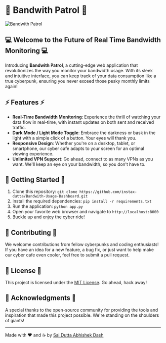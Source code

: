 # 👾 Bandwith Patrol 👾

![Bandwith Patrol](https://github.com/instax-dutta/Bandwith-Usage-Dashboard/blob/main/logo.jpeg)

## 💻 Welcome to the Future of Real Time Bandwidth Monitoring 💻

Introducing **Bandwith Patrol**, a cutting-edge web application that revolutionizes the way you monitor your bandwidth usage. With its sleek and intuitive interface, you can keep track of your data consumption like a true cyberpunk, ensuring you never exceed those pesky monthly limits again!

## ⚡ Features ⚡

- **Real-Time Bandwidth Monitoring**: Experience the thrill of watching your data flow in real-time, with instant updates on both sent and received traffic.
- **Dark Mode / Light Mode Toggle**: Embrace the darkness or bask in the light with a simple click of a button. Your eyes will thank you.
- **Responsive Design**: Whether you're on a desktop, tablet, or smartphone, our cyber cafe adapts to your screen for an optimal viewing experience.
- **Unlimited VPN Support**: Go ahead, connect to as many VPNs as you want. We'll keep an eye on your bandwidth, so you don't have to.

## 🚀 Getting Started 🚀

1. Clone this repository: `git clone https://github.com/instax-dutta/Bandwith-Usage-Dashboard.git`
2. Install the required dependencies: `pip install -r requirements.txt`
3. Run the application: `python app.py`
4. Open your favorite web browser and navigate to `http://localhost:8000`
5. Buckle up and enjoy the cyber ride!


## 🤖 Contributing 🤖

We welcome contributions from fellow cyberpunks and coding enthusiasts! If you have an idea for a new feature, a bug fix, or just want to help make our cyber cafe even cooler, feel free to submit a pull request.

## 📝 License 📝

This project is licensed under the [MIT License](https://opensource.org/licenses/MIT). Go ahead, hack away!

## 🙏 Acknowledgments 🙏

A special thanks to the open-source community for providing the tools and inspiration that made this project possible. We're standing on the shoulders of giants!

---

Made with ❤️ and ☕ by [Sai Dutta Abhishek Dash](https://github.com/instax-dutta)